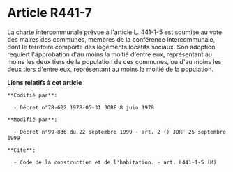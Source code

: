 # Article R441-7

La charte intercommunale prévue à l'article L. 441-1-5 est soumise au vote des maires des communes, membres de la conférence
intercommunale, dont le territoire comporte des logements locatifs sociaux. Son adoption requiert l'approbation d'au moins la
moitié d'entre eux, représentant au moins les deux tiers de la population de ces communes, ou d'au moins les deux tiers
d'entre eux, représentant au moins la moitié de la population.

**Liens relatifs à cet article**

	**Codifié par**:

	  - Décret n°78-622 1978-05-31 JORF 8 juin 1978

	**Modifié par**:

	  - Décret n°99-836 du 22 septembre 1999 - art. 2 () JORF 25 septembre 1999

	**Cite**:

	  - Code de la construction et de l'habitation. - art. L441-1-5 (M)
